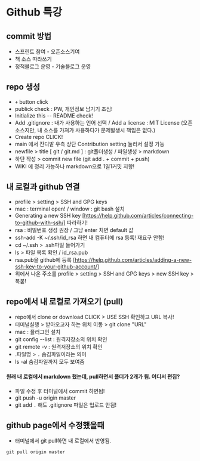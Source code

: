 # Github 특강

## commit 방법

- 스프린트 참여 - 오픈소스기여
- 책 소스 따라쓰기
- 정적블로그 운영 - 기술블로그 운영

## repo 생성
- `+` button click
- publick check : PW, 개인정보 남기기 조심!
- Initialize this -- README check!
- Add .gitignore : 내가 사용하는 언어 선택 / Add a license : MIT License (오픈소스지만, 내 소스를 가져가 사용하다가 문제발생시 책임은 없다.)
- Create repo CLICK!
- main 에서 잔디밭 우측 상단 Contribution setting 눌러서 설정 가능
- newfile > title [ git / git.md ]  : git폴더생성 / 파일생성 > markdown
- 하단 작성 > commit new file (git add . + commit + push)
- WIKI 에 정리 가능하나 markdown으로 1일1커밋 지향!

## 내 로컬과 github 연결
- profile > setting > SSH and GPG keys
- mac : terminal open! / window : git bash 설치
- Generating a new SSH key [https://help.github.com/articles/connecting-to-github-with-ssh/] 따라하기!
- rsa : 비밀번호 생성 권장 / 그냥 enter 치면 default 값
- ssh-add -K ~/.ssh/id_rsa 하면 내 컴퓨터에 rsa 등록! 재요구 안함! 
- cd ~/.ssh > .ssh파일 들어가기
- ls > 파일 목록 확인 / id_rsa.pub
- rsa.pub을 github에 등록 [https://help.github.com/articles/adding-a-new-ssh-key-to-your-github-account/]
- 위에서 나온 주소를 profile > setting > SSH and GPG keys > new SSH key > 복붙!

## repo에서 내 로컬로 가져오기 (pull)
- repo에서 clone or download CLICK > USE SSH 확인하고 URL 복사!
- 터미널실행 > 받아오고자 하는 위치 이동 > git clone "URL"
- mac : 플러그인 설치 
- git config --list : 원격저장소의 위치 확인
- git remote -v : 원격저장소의 위치 확인
- .파일명 > `.` 숨김파일이라는 의미
- ls -al 숨김파일까지 모두 보여줌
#### 원래 내 로컬에서 markdown 했는데, pull하면서 폴더가 2개가 됨. 어디서 편집?
- 파일 수정 후 터미널에서 commit 하면됨!
- git push -u origin master
- git add `.` 해도 .gitignore 파일은 업로드 안됨!

## github page에서 수정했을때
- 터미널에서 git pull하면 내 로컬에서 반영됨.
```
git pull origin master
```